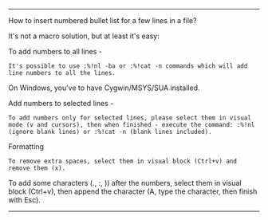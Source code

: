 ------------------------------------------

How to insert numbered bullet list for a few lines in a file?

It's not a macro solution, but at least it's easy:

To add numbers to all lines - 

	It's possible to use :%!nl -ba or :%!cat -n commands which will add line numbers to all the lines.

On Windows, you've to have Cygwin/MSYS/SUA installed.

Add numbers to selected lines - 

	To add numbers only for selected lines, please select them in visual mode (v and cursors), then when finished - execute the command: :%!nl (ignore blank lines) or :%!cat -n (blank lines included).

Formatting

	To remove extra spaces, select them in visual block (Ctrl+v) and remove them (x).

To add some characters (., :, )) after the numbers, select them in visual block (Ctrl+v), then append the character (A, type the character, then finish with Esc).

------------------------------------------

